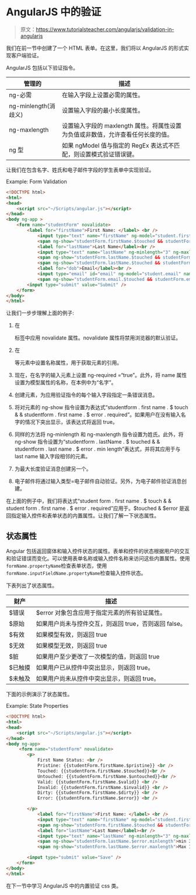 # AngularJS 中的验证

> 原文：<https://www.tutorialsteacher.com/angularjs/validation-in-angularjs>

我们在前一节中创建了一个 HTML 表单。在这里，我们将以 AngularJS 的形式实现客户端验证。

AngularJS 包括以下验证指令。

| 管理的 | 描述 |
| --- | --- |
| ng-必需 | 在输入字段上设置必需的属性。 |
| ng-minlength(消歧义) | 设置输入字段的最小长度属性。 |
| ng-maxlength | 设置输入字段的 maxlength 属性。将属性设置为负值或非数值，允许查看任何长度的值。 |
| ng 型 | 如果 ngModel 值与指定的 RegEx 表达式不匹配，则设置模式验证错误键。 |

让我们在包含名字、姓氏和电子邮件字段的学生表单中实现验证。

Example: Form Validation

```html
<!DOCTYPE html>
<html>
<head>
    <script src="~/Scripts/angular.js"></script>
</head>
<body ng-app >
    <form name="studentForm" novalidate>
        <label for="firstName">First Name: </label> <br />
            <input type="text" name="firstName" ng-model="student.firstName" ng-required="true" /> 
            <span ng-show="studentForm.firstName.$touched && studentForm.firstName.$error.required">First name is required.</span><br /><br />
            <label for="lastName">Last Name</label><br />
            <input type="text" name="lastName" ng-minlength="3" ng-maxlength="10" ng-model="student.lastName" /> 
            <span ng-show="studentForm.lastName.$touched && studentForm.lastName.$error.minlength">min 3 chars.</span>
            <span ng-show="studentForm.lastName.$touched && studentForm.lastName.$error.maxlength">Max 10 chars.</span><br /><br />
            <label for="dob">Email</label><br />
            <input type="email" id="email" ng-model="student.email" name="email" /> 
            <span ng-show="studentForm.email.$touched && studentForm.email.$error.email">Please enter valid email id.</span><br /><br />
        <input type="submit" value="Submit" />
    </form>
</body>
</html>
```

让我们一步步理解上面的例子:

1.  在

    <form>标签中应用 novalidate 属性。novalidate 属性将禁用浏览器的默认验证。</form>

2.  在

    <form>等元素中设置名称属性，用于获取元素的引用。</form>

3.  现在，在名字的输入元素上设置 ng-required =“true”。此外，将 name 属性设置为模型属性的名称，在本例中为“名字”。
4.  创建元素，为应用验证指令的每个输入字段指定一条错误消息。
5.  将对元素的 ng-show 指令设置为表达式“studentform . first name . $ touch & & studentform . first name . $ error . required”。如果用户在没有输入名字的情况下突出显示，该表达式将返回 true。
6.  同样的方法将 ng-minlength 和 ng-maxlength 指令设置为姓氏。此外，将 ng-show 指令设置为“studentform . lastName . $ touched & & studentform . last name . $ error . min length”表达式，并将其应用于与 last name 输入字段相邻的元素。
7.  为最大长度验证消息创建另一个。
8.  电子邮件将通过输入类型=电子邮件自动验证。另外，为电子邮件验证消息创建。

在上面的例子中，我们将表达式“student form . first name . $ touch & & student form . first name . $ error . required”应用于。$touched & $error 是返回指定输入控件和表单状态的内置属性。让我们了解一下状态属性。

## 状态属性

Angular 包括返回窗体和输入控件状态的属性。表单和控件的状态根据用户的交互和验证错误而变化。可以使用表单名称或输入控件名称来访问这些内置属性。使用`formName.propertyName`检查表单状态，使用`formName.inputFieldName.propertyName`检查输入控件状态。

下表列出了状态属性。

| 财产 | 描述 |
| --- | --- |
| $错误 | $error 对象包含应用于指定元素的所有验证属性。 |
| $原始 | 如果用户尚未与控件交互，则返回 true，否则返回 false。 |
| $有效 | 如果模型有效，则返回 true |
| $无效 | 如果模型无效，则返回 true |
| $脏 | 如果用户至少更改了一次模型的值，则返回 true |
| $已触摸 | 如果用户已从控件中突出显示，则返回 true。 |
| $未触及 | 如果用户尚未从控件中突出显示，则返回 true。 |

下面的示例演示了状态属性。

Example: State Properties

```html
<!DOCTYPE html>
<html>
<head>
    <script src="~/Scripts/angular.js"></script>
</head>
<body ng-app>
     <form name="studentForm" novalidate>
        <p>
            First Name Status: <br />
            Pristine: {{studentForm.firstName.$pristine}} <br />
            Touched: {{studentForm.firstName.$touched}}<br />
            Untouched: {{studentForm.firstName.$untouched}}<br />
            Valid: {{studentForm.firstName.$valid}} <br />
            Invalid: {{studentForm.firstName.$invalid}} <br />
            Dirty: {{studentForm.firstName.$dirty}} <br />
            Error: {{studentForm.firstName.$error}} <br />

        </p>
            <label for="firstName">First Name: </label> <br />
            <input type="text" name="firstName" ng-model="student.firstName" ng-required="true" />
            <span ng-show="studentForm.firstName.$touched && studentForm.firstName.$error.required">First name is required.</span><br /><br />
            <label for="lastName">Last Name</label><br />
            <input type="text" name="lastName" ng-minlength="3" ng-maxlength="10" ng-model="student.lastName" /> <br />
            <span ng-show="studentForm.lastName.$error.minlength">min 3 chars.</span>
            <span ng-show="studentForm.lastName.$error.maxlength">Max 10 chars.</span> <br />

        <input type="submit" value="Save" />
    </form>   
</body>
</html>
```

在下一节中学习 AngularJS 中的内置验证 css 类。